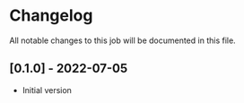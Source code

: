 # Changelog

All notable changes to this job will be documented in this file.

## [0.1.0] - 2022-07-05
* Initial version

